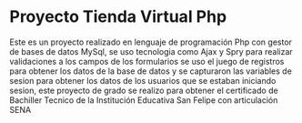 # Proyecto Tienda Virtual Php
Este es un proyecto realizado en lenguaje de programación Php con gestor de bases de datos MySql, se uso tecnologia como Ajax y Spry para realizar validaciones a los campos de los formularios
se uso el juego de registros para obtener los datos de la base de datos y se capturaron las variables de sesion para obtener los datos de los usuarios que se estaban iniciando sesion,
este proyecto de grado se realizo para obtener el certificado de Bachiller Tecnico de la Institución Educativa San Felipe con articulación SENA
